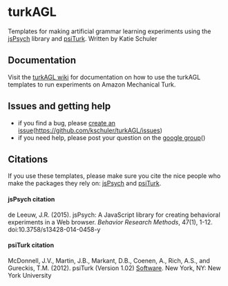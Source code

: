 # turkAGL
Templates for making artificial grammar learning experiments using the [jsPsych][1] library and [psiTurk][2].  Written by Katie Schuler

## Documentation
Visit the [turkAGL wiki][3] for documentation on how to use the turkAGL templates to run experiments on Amazon Mechanical Turk. 

## Issues and getting help
- if you find a bug, please [create an issue]()(https://github.com/kschuler/turkAGL/issues)
- if you need help, please post your question on the [google group]()()

## Citations
If you use these templates, please make sure you cite the nice people who make the packages they rely on: [jsPsych][6] and [psiTurk][7].

#### jsPsych citation
de Leeuw, J.R. (2015). jsPsych: A JavaScript library for creating behavioral experiments in a Web browser. *Behavior Research Methods*, 47(1), 1-12. doi:10.3758/s13428-014-0458-y

#### psiTurk citation
McDonnell, J.V., Martin, J.B., Markant, D.B., Coenen, A., Rich, A.S., and Gureckis, T.M. (2012). psiTurk (Version 1.02) [Software](). New York, NY: New York University

[1]:	http://docs.jspsych.org/
[2]:	https://psiturk.org/
[3]:	https://github.com/kschuler/turkAGL/wiki
[6]:	http://docs.jspsych.org/
[7]:	https://psiturk.org/
